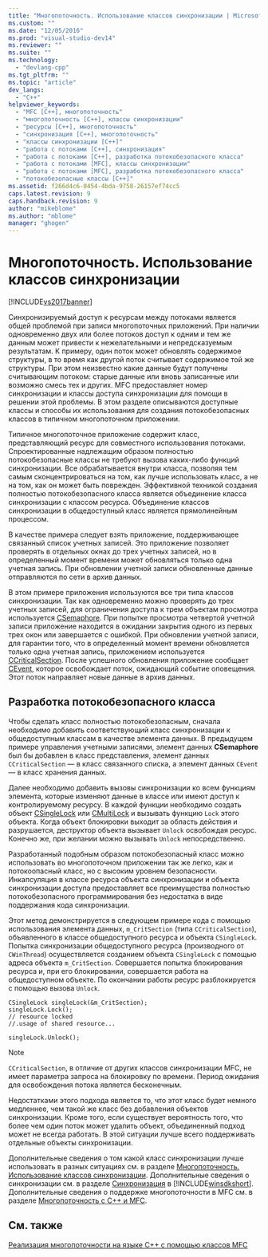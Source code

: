 ```yaml
---
title: "Многопоточность. Использование классов синхронизации | Microsoft Docs"
ms.custom: ""
ms.date: "12/05/2016"
ms.prod: "visual-studio-dev14"
ms.reviewer: ""
ms.suite: ""
ms.technology: 
  - "devlang-cpp"
ms.tgt_pltfrm: ""
ms.topic: "article"
dev_langs: 
  - "C++"
helpviewer_keywords: 
  - "MFC [C++], многопоточность"
  - "многопоточность [C++], классы синхронизации"
  - "ресурсы [C++], многопоточность"
  - "синхронизация [C++], многопоточность"
  - "классы синхронизации [C++]"
  - "работа с потоками [C++], синхронизация"
  - "работа с потоками [C++], разработка потокобезопасного класса"
  - "работа с потоками [MFC], классы синхронизации"
  - "работа с потоками [MFC], разработка потокобезопасного класса"
  - "потокобезопасные классы [C++]"
ms.assetid: f266d4c6-0454-4bda-9758-26157ef74cc5
caps.latest.revision: 9
caps.handback.revision: 9
author: "mikeblome"
ms.author: "mblome"
manager: "ghogen"
---
```

# Многопоточность. Использование классов синхронизации
[!INCLUDE[vs2017banner](../../assembler/inline/includes/vs2017banner.md)]

Синхронизируемый доступ к ресурсам между потоками является общей проблемой при записи многопоточных приложений.  При наличии одновременно двух или более потоков доступ к одним и тем же данным может привести к нежелательными и непредсказуемым результатам.  К примеру, один поток может обновлять содержимое структуры, в то время как другой поток считывает содержимое той же структуры.  При этом неизвестно какие данные будут получены считывающим потоком: старые данные или вновь записанные или возможно смесь тех и других.  MFC предоставляет номер синхронизации и классы доступа синхронизации для помощи в решении этой проблемы.  В этом разделе описываются доступные классы и способы их использования для создания потокобезопасных классов в типичном многопоточном приложении.  
  
 Типичное многопоточное приложение содержит класс, представляющий ресурс для совместного использования потоками.  Спроектированные надлежащим образом полностью потокобезопасные классы не требуют вызова каких\-либо функций синхронизации.  Все обрабатывается внутри класса, позволяя тем самым сконцентрироваться на том, как лучше использовать класс, а не на том, как он может быть поврежден.  Эффективной техникой создания полностью потокобезопасного класса является объединение класса синхронизации с классом ресурса.  Объединение классов синхронизации в общедоступный класс является прямолинейным процессом.  
  
 В качестве примера следует взять приложение, поддерживающее связанный список учетных записей.  Это приложение позволяет проверять в отдельных окнах до трех учетных записей, но в определенный момент времени может обновляться только одна учетная запись.  При обновлении учетной записи обновленные данные отправляются по сети в архив данных.  
  
 В этом примере приложения используются все три типа классов синхронизации.  Так как одновременно можно проверять до трех учетных записей, для ограничения доступа к трем объектам просмотра используется [CSemaphore](../../mfc/reference/csemaphore-class.md).  При попытке просмотра четвертой учетной записи приложение находится в ожидании закрытия одного из первых трех окон или завершается с ошибкой.  При обновлении учетной записи, для гарантии того, что в определенный момент времени обновляется только одна учетная запись, приложением используется [CCriticalSection](../Topic/CCriticalSection%20Class.md).  После успешного обновления приложение сообщает [CEvent](../../mfc/reference/cevent-class.md), которое освобождает поток, ожидающий событие оповещения.  Этот поток направляет новые данные в архив данных.  
  
##  <a name="_mfc_designing_a_thread.2d.safe_class"></a> Разработка потокобезопасного класса  
 Чтобы сделать класс полностью потокобезопасным, сначала необходимо добавить соответствующий класс синхронизации к общедоступным классам в качестве элемента данных.  В предыдущем примере управления учетными записями, элемент данных **CSemaphore** был бы добавлен в класс представления, элемент данных `CCriticalSection` — в класс связанного списка, а элемент данных `CEvent` — в класс хранения данных.  
  
 Далее необходимо добавить вызовы синхронизации ко всем функциям элемента, которые изменяют данные в классе или имеют доступ к контролируемому ресурсу.  В каждой функции необходимо создать объект [CSingleLock](../../mfc/reference/csinglelock-class.md) или [CMultiLock](../../mfc/reference/cmultilock-class.md) и вызывать функцию `Lock` этого объекта.  Когда объект блокировки выходит за область действия и разрушается, деструктор объекта вызывает `Unlock` освобождая ресурс.  Конечно же, при желании можно вызывать `Unlock` непосредственно.  
  
 Разработанный подобным образом потокобезопасный класс можно использовать во многопоточном приложении так же легко, как и потокоопасный класс, но с высоким уровнем безопасности.  Инкапсуляция в классе ресурса объекта синхронизации и объекта синхронизации доступа предоставляет все преимущества полностью потокобезопасного программирования без недостатка в виде поддержания кода синхронизации.  
  
 Этот метод демонстрируется в следующем примере кода с помощью использования элемента данных, `m_CritSection` \(типа `CCriticalSection`\), объявленного в классе общедоступного ресурса и объекта `CSingleLock`.  Попытка синхронизации общедоступного ресурса \(производного от `CWinThread`\) осуществляется созданием объекта `CSingleLock` с помощью адреса объекта `m_CritSection`.  Совершается попытка блокирования ресурса и, при его блокировании, совершается работа на общедоступном объекте.  По окончании работы ресурс разблокируется с помощью вызова `Unlock`.  
  
```  
CSingleLock singleLock(&m_CritSection);  
singleLock.Lock();  
// resource locked  
//.usage of shared resource...  
  
singleLock.Unlock();  
```  
  
> [!NOTE]
>  `CCriticalSection`, в отличие от других классов синхронизации MFC, не имеет параметра запроса на блокировку по времени.  Период ожидания для освобождения потока является бесконечным.  
  
 Недостатками этого подхода является то, что этот класс будет немного медленнее, чем такой же класс без добавления объектов синхронизации.  Кроме того, если существует вероятность того, что более чем один поток может удалить объект, объединенный подход может не всегда работать.  В этой ситуации лучше всего поддерживать отдельные объекты синхронизации.  
  
 Дополнительные сведения о том какой класс синхронизации лучше использовать в разных ситуациях см. в разделе [Многопоточность. Использование классов синхронизации](../../parallel/multithreading-when-to-use-the-synchronization-classes.md).  Дополнительные сведения о синхронизации см. в разделе [Синхронизация](http://msdn.microsoft.com/library/windows/desktop/ms686353) в [!INCLUDE[winsdkshort](../../atl/reference/includes/winsdkshort_md.md)].  Дополнительные сведения о поддержке многопоточности в MFC см. в разделе [Многопоточность с C\+\+ и MFC](../../parallel/multithreading-with-cpp-and-mfc.md).  
  
## См. также  
 [Реализация многопоточности на языке C\+\+ с помощью классов MFC](../../parallel/multithreading-with-cpp-and-mfc.md)